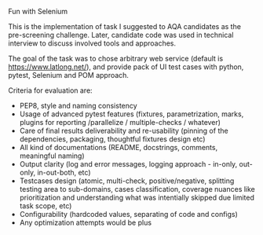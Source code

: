 Fun with Selenium

This is the implementation of task I suggested to AQA candidates as the pre-screening challenge.
Later, candidate code was used in technical interview to discuss involved tools and approaches.


The goal of the task was to chose arbitrary web service (default is https://www.latlong.net/), and provide pack of UI test cases with python, pytest, Selenium and POM approach.


Criteria for evaluation are:
- PEP8, style and naming consistency
- Usage of advanced pytest features (fixtures, parametrization, marks, plugins for reporting /parallelize / multiple-checks / whatever)
- Care of final results deliverability and re-usability (pinning of the dependencies, packaging, thoughtful fixtures design etc)
- All kind of documentations (README, docstrings, comments, meaningful naming)
- Output clarity (log and error messages, logging approach - in-only, out-only, in-out-both, etc)
- Testcases design (atomic, multi-check, positive/negative, splitting testing area to sub-domains, cases classification, coverage nuances like prioritization and understanding what was intentially skipped due limited task scope, etc)
- Configurability (hardcoded values, separating of code and configs)
- Any optimization attempts would be plus

